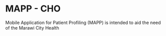 # MAPP - CHO

Mobile Application for Patient Profiling (MAPP) is intended to aid the need of the Marawi City Health 